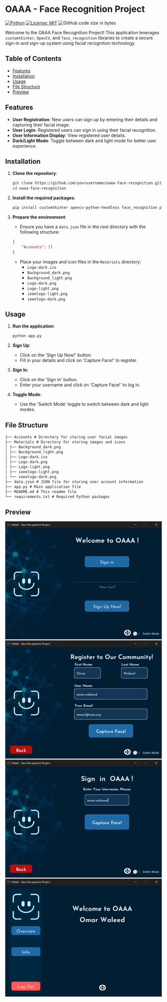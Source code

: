 # OAAA - Face Recognition Project
[![Python](https://img.shields.io/badge/python-100%25-blue.svg)](https://www.python.org/)  [![License: MIT](https://img.shields.io/badge/License-MIT-blue.svg)](https://opensource.org/licenses/MIT) ![GitHub code size in bytes](https://img.shields.io/github/languages/code-size/Omar-Waleeed/Face_Recognition)




Welcome to the OAAA Face Recognition Project! This application leverages `customtkinter`, `OpenCV`, and `face_recognition` libraries to create a secure sign-in and sign-up system using facial recognition technology.

## Table of Contents
- [Features](#features)
- [Installation](#installation)
- [Usage](#usage)
- [File Structure](#file-structure)
- [Preview](#preview)

## Features

- **User Registration**: New users can sign up by entering their details and capturing their facial image.
- **User Login**: Registered users can sign in using their facial recognition.
- **User Information Display**: View registered user details.
- **Dark/Light Mode**: Toggle between dark and light mode for better user experience.

## Installation

1. **Clone the repository**:
    ```bash
    git clone https://github.com/yourusername/oaaa-face-recognition.git
    cd oaaa-face-recognition
    ```

2. **Install the required packages**:
    ```bash
    pip install customtkinter opencv-python-headless face_recognition pillow
    ```

3. **Prepare the environment**:
    - Ensure you have a `data.json` file in the root directory with the following structure:
    ```json
    {
        "Accounts": []
    }
    ```
    - Place your images and icon files in the `Materials` directory:
        - `Logo-dark.ico`
        - `Background_dark.png`
        - `Background_light.png`
        - `Logo-dark.png`
        - `Logo-light.png`
        - `ieeelogo-light.png`
        - `ieeelogo-dark.png`

## Usage

1. **Run the application**:
    ```bash
    python app.py
    ```

2. **Sign Up**:
    - Click on the 'Sign Up Now!' button.
    - Fill in your details and click on 'Capture Face!' to register.

3. **Sign In**:
    - Click on the 'Sign in' button.
    - Enter your username and click on 'Capture Face!' to log in.

4. **Toggle Mode**:
    - Use the 'Switch Mode' toggle to switch between dark and light modes.

## File Structure
```│
├── Accounts # Directory for storing user facial images
├── Materials # Directory for storing images and icons
│ ├── Background_dark.png
│ ├── Background_light.png
│ ├── Logo-dark.ico
│ ├── Logo-dark.png
│ ├── Logo-light.png
│ ├── ieeelogo-light.png
│ └── ieeelogo-dark.png
├── data.json # JSON file for storing user account information
├── app.py # Main application file
├── README.md # This readme file
└── requirements.txt # Required Python packages
```

## Preview
<div align="center"> 
  <img src="/Screenshots/1.png" alt="screenshot1" />
  <img src="/Screenshots/2.png" alt="screenshot2" />
  <img src="/Screenshots/3.png" alt="screenshot3" />
  <img src="/Screenshots/4.png" alt="screenshot4" />
</div>
